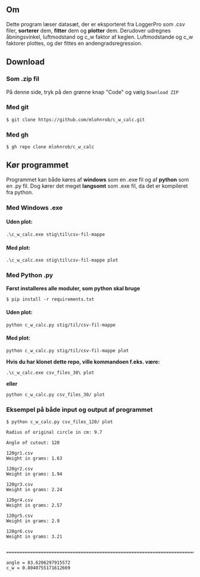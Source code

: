 ## Om
Dette program læser datasæt, der er eksporteret fra LoggerPro som .csv filer, **sorterer** dem, **fitter** dem og **plotter** dem.
Derudover udregnes åbningsvinkel, luftmodstand og c_w faktor af keglen. Luftmodstande og c_w faktorer plottes, og der fittes en andengradsregression.

## Download
### Som .zip fil
På denne side, tryk på den grønne knap "Code" og vælg `Download ZIP`

### Med git
```
$ git clone https://github.com/mlohnrob/c_w_calc.git
```

### Med gh
```
$ gh repo clone mlohnrob/c_w_calc
```

## Kør programmet
Programmet kan både køres af **windows** som en .exe fil og af **python** som en .py fil.
Dog kører det meget **langsomt** som .exe fil, da det er kompileret fra python.

### Med Windows .exe
#### Uden plot:
`
.\c_w_calc.exe stig\til\csv-fil-mappe
`
#### Med plot:
`
.\c_w_calc.exe stig\til\csv-fil-mappe plot
`

### Med Python .py
**Først installeres alle moduler, som python skal bruge**
```
$ pip install -r requirements.txt
```
#### Uden plot:
`
python c_w_calc.py stig/til/csv-fil-mappe
`

#### Med plot:
`
python c_w_calc.py stig/til/csv-fil-mappe plot
`

**Hvis du har klonet dette repo, ville kommandoen f.eks. være:**
```
.\c_w_calc.exe csv_files_30\ plot
```
**eller**
```
python c_w_calc.py csv_files_30/ plot
```

### Eksempel på både input og output af programmet

```
$ python c_w_calc.py csv_files_120/ plot

Radius of original circle in cm: 9.7

Angle of cutout: 120

120gr1.csv
Weight in grams: 1.63

120gr2.csv
Weight in grams: 1.94

120gr3.csv
Weight in grams: 2.24

120gr4.csv
Weight in grams: 2.57

120gr5.csv
Weight in grams: 2.9

120gr6.csv
Weight in grams: 3.21


====================================================================================================

angle = 83.6206297915572
c_w = 0.8040755171612669
```
